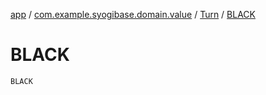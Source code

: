 [app](../../index.md) / [com.example.syogibase.domain.value](../index.md) / [Turn](index.md) / [BLACK](./-b-l-a-c-k.md)

# BLACK

`BLACK`